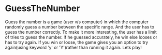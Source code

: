 # GuessTheNumber
Guess the number is a game (user v/s computer) in which the computer randomly guess a number between the specific range. And the user has to guess the number correctly. 
To make it more interesting, the user has a limit of tries to guess the number. If he guessed accurately, he win else looses or has to try again.
If you win or loose, the game gives you an option to try again(using keyword 'y' or 'Y')rather than running it again.
Lets play!
